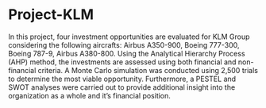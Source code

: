 # Project-KLM
In this project, four investment opportunities are evaluated for KLM Group considering the following aircrafts: Airbus A350-900, Boeing 777-300, Boeing 787-9, Airbus A380-800. Using the Analytical Hierarchy Process (AHP) method, the investments are assessed using both financial and non-financial criteria. A Monte Carlo simulation was conducted using 2,500 trials to determine the most viable opportunity. Furthermore, a PESTEL and SWOT analyses were carried out to provide additional insight into the organization as a whole and it’s financial position.
